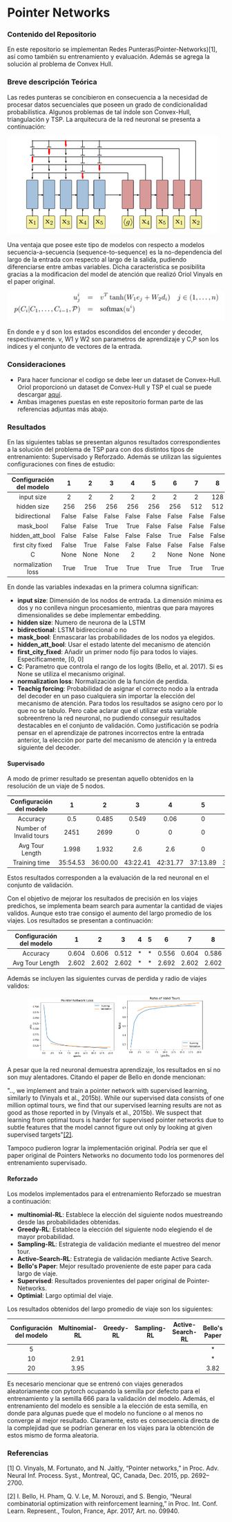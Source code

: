 # Pointer Networks

### Contenido del Repositorio

En este repositorio se implementan Redes Punteras(Pointer-Networks)[1], así como también su entrenamiento y evaluación. Además se agrega la solución al problema de Convex Hull.

### Breve descripción Teórica

Las redes punteras se concibieron en consecuencia a la necesidad de procesar datos secuenciales que poseen un grado de condicionalidad probabilistica. Algunos problemas de tal índole
son Convex-Hull, triangulación y TSP. La arquitecura de la red neuronal se presenta a continuación:

![alt text](https://github.com/JoseVillagranE/Pointer-Networks/blob/master/Images/PtrNeural.png)

Una ventaja que posee este tipo de modelos con respecto a modelos secuencia-a-secuencia (sequence-to-sequence) es la no-dependencia del largo de la entrada con respecto al largo de la salida,
pudiendo diferenciarse entre ambas variables. Dicha caracteristica se posibilita gracias a la modificacion del model de atención que realizó Oriol Vinyals en el paper original.

![alt text](https://github.com/JoseVillagranE/Pointer-Networks/blob/master/Images/eqPtr.png)

En donde e y d son los estados escondidos del enconder y decoder, respectivamente. v, W1 y W2 son parametros de aprendizaje
 y C,P son los indices y el conjunto de vectores de la entrada.

### Consideraciones

* Para hacer funcionar el codigo se debe leer un dataset de Convex-Hull. Oriol proporcionó un dataset de Convex-Hull y TSP el cual se puede descargar [aquí](https://drive.google.com/drive/folders/0B2fg8yPGn2TCMzBtS0o4Q2RJaEU).
* Ambas imagenes puestas en este repositorio forman parte de las referencias adjuntas más abajo.

### Resultados

En las siguientes tablas se presentan algunos resultados correspondientes a la solución del problema de TSP para con dos distintos tipos de entrenamiento: Supervisado y Reforzado. 
Además se utilizan las siguientes configuraciones con fines de estudio:

| Configuración del modelo 	| 1 	| 2 	| 3 	| 4 	| 5 	| 6 	| 7 	| 8 	|
|:-:	|:-:	|:-:	|:-:	|:-:	|:-:	|:-:	|:-:	|:-:	|
| input size 	| 2 	| 2 	| 2 	| 2 	| 2 	| 2 	| 2 	| 128 	|
| hidden size 	| 256 	| 256 	| 256 	| 256 	| 256 	| 256 	| 512 	| 512 	|
| bidirectional 	| False 	| False 	| False 	| False 	| False 	| False 	| False 	| False 	|
| mask_bool 	| False 	| False 	| True 	| True 	| False 	| False 	| False 	| False 	|
| hidden_att_bool 	| False 	| False 	| False 	| False 	| False 	| True 	| False 	| False 	|
| first city fixed 	| False 	| True 	| False 	| False 	| False 	| False 	| False 	| False 	|
| C 	| None 	| None 	| None 	| 2 	| 2 	| None 	| None 	| None 	|
| normalization loss 	| True 	| True 	| True 	| True 	| True 	| True 	| True 	| True 	|

En donde las variables indexadas en la primera columna significan:

* **input size**: Dimensión de los nodos de entrada. La dimensión minima es dos y no conlleva ningun procesamiento, mientras que para mayores dimensionalides se debe implementar embedding.
* **hidden size**: Numero de neurona de la LSTM
* **bidirectional**: LSTM bidireccional o no
* **mask_bool**: Enmascarar las probabilidades de los nodos ya elegidos.
* **hidden_att_bool**: Usar el estado latente del mecanismo de atención
* **first_city_fixed**: Añadir un primer nodo fijo para todos lo viajes. Especificamente, [0, 0]
* **C**: Parametro que controla el rango de los logits (Bello, et al. 2017). Si es None se utiliza el mecanismo original.
* **normalization loss**: Normalización de la función de perdida.
* **Teachig forcing**: Probabilidad de asignar el correcto nodo a la entrada del decoder en un paso cualquiera sin importar la elección del mecanismo de atención. 
			Para todos los resultados se asigno cero por lo que no se tabulo. 
			Pero cabe aclarar que el utilizar esta variable sobreentreno la red neuronal, no pudiendo conseguir resultados destacables en el conjunto de validación. Como justificación se podría pensar en el aprendizaje de patrones incorrectos entre la entrada anterior, la elección por parte del mecanismo de atención y la entreda siguiente del decoder. 

#### Supervisado

A modo de primer resultado se presentan aquello obtenidos en la resolución de un viaje de 5 nodos.

| Configuración del modelo 	| 1 	| 2 	| 3 	| 4 	| 5 	| 6 	| 7 	| 8 	|
|:-:	|:-:	|:-:	|:-:	|:-:	|:-:	|:-:	|:-:	|:-:	|
| Accuracy 	| 0.5 	| 0.485 	| 0.549 	| 0.06 	| 0 	| 0.418 	| 0.504 	| 0.498 	|
| Number of Invalid tours 	| 2451 	| 2699 	| 0 	| 0 	| 0 	| 3442 	| 2440 	| 2314 	|
|           Avg Tour Length 	| 1.998 	| 1.932 	| 2.6 	| 2.6 	| 0 	| 1.742 	| 1.999 	| * 	|
| Training time 	| 35:54.53 	| 36:00.00 	| 43:22.41 	| 42:31.77 	| 37:13.89 	| 37:10.23 	| 37:33.9 	| 41:10.55 	|


Estos resultados corresponden a la evaluación de la red neuronal en el conjunto de validación. 

Con el objetivo de mejorar los resultados de precisión en los viajes predichos, se implementa beam search para aumentar la cantidad de viajes validos. Aunque esto trae consigo el aumento del largo promedio de los viajes. Los resultados se presentan a continuación:

| Configuración del modelo 	| 1 	| 2 	| 3 	| 4 	| 5 	| 6 	| 7 	| 8 	|
|:-:	|:-:	|:-:	|:-:	|:-:	|:-:	|:-:	|:-:	|:-:	|
| Accuracy 	| 0.604 	| 0.606 	| 0.512 	| * 	| * 	| 0.556 	| 0.604 	| 0.586 	|
| Avg Tour Length 	| 2.602 	| 2.602 	| 2.602 	| * 	| * 	| 2.692 	| 2.602 	| 2.602 	|

Además se incluyen las siguientes curvas de perdida y radio de viajes validos:

<p align="middle">
  <img src="https://github.com/JoseVillagranE/Pointer-Networks/blob/master/Images/Loss.png" height="50%" width="40%" />
  <img src="https://github.com/JoseVillagranE/Pointer-Networks/blob/master/Images/Ratio.png" height="50%" width="40%" />
</p>

A pesar que la red neuronal demuestra aprendizaje, los resultados en sí no son muy alentadores. Citando el paper de Bello en donde mencionan:

".., we implement and train a pointer network with supervised learning, similarly to (Vinyals et al., 2015b). While our supervised data 
consists of one million optimal tours, we find that our supervised learning results are not as good as those reported in by (Vinyals et al., 2015b). We suspect that learning from optimal tours is harder for
supervised pointer networks due to subtle features that the model cannot figure out only by looking at given supervised targets"[[2]](#2).

Tampoco pudieron lograr la implementación original. Podría ser que el paper original de Pointers Networks no documento todo los pormenores del entrenamiento supervisado.

#### Reforzado

Los modelos implementados para el entrenamiento Reforzado se muestran a continuación:


* **multinomial-RL**: Establece la elección del siguiente nodos muestreando desde las probabilidades obtenidas.
* **Greedy-RL**: Establece la elección del siguiente nodo elegiendo el de mayor probabilidad.
* **Sampling-RL**: Estrategia de validación mediante el muestreo del menor tour.
* **Active-Search-RL**: Estrategia de validación mediante Active Search.
* **Bello's Paper**: Mejor resultado proveniente de este paper para cada largo de viaje.
* **Supervised**: Resultados provenientes del paper original de Pointer-Networks.
* **Optimial**: Largo optimial del viaje.

Los resultados obtenidos del largo promedio de viaje son los siguientes:

| Configuración del modelo 	| Multinomial-RL 	| Greedy-RL 	| Sampling-RL 	| Active-Search-RL 	| Bello's Paper 	| Supervised 	| Optimal 	|
|:-:	|:-:	|:-:	|:-:	|:-:	|:-:	|:-:	|:-:	|
| 5 	|  	|  	|  	|  	| * 	| 2.12 	| 2.12 	|
| 10 	| 2.91 	|  	|  	|  	| * 	| 2.88 	| 2.87 	|
| 20 	| 3.95 	|  	|  	|  	| 3.82 	| 3.88 	| 3.82 	|

Es necesario mencionar que se entrenó con viajes generados aleatoriamente con pytorch ocupando la semilla por defecto para el entrenamiento y la semilla 666 para la validación del modelo.
Además, el entrenamiento del modelo es sensible a la elección de esta semilla, en donde para algunas puede que el modelo no funcione o al menos no converge al mejor resultado. Claramente, esto es consecuencia directa de la complejidad
que se podrían generar en los viajes para la obtención de estos mismo de forma aleatoria. 


### Referencias
<a id="1">[1]</a>
O. Vinyals, M. Fortunato, and N. Jaitly, “Pointer networks,” in Proc. Adv. Neural Inf. Process. Syst., Montreal, QC, Canada, Dec. 2015, pp. 2692–2700.

<a id="2">[2]</a>
I. Bello, H. Pham, Q. V. Le, M. Norouzi, and S. Bengio, “Neural combinatorial optimization with reinforcement learning,” in Proc. Int. Conf. Learn. Represent., Toulon, France, Apr. 2017, Art. no. 09940.


 

 
